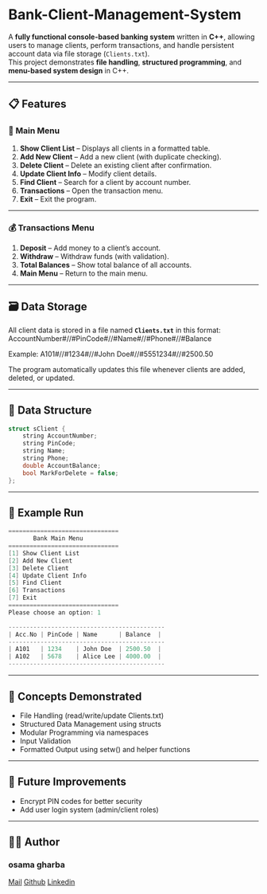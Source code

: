 # Bank-Client-Management-System 
A **fully functional console-based banking system** written in **C++**, allowing users to manage clients, perform transactions, and handle persistent account data via file storage (`Clients.txt`).  
This project demonstrates **file handling**, **structured programming**, and **menu-based system design** in C++.

---

## 📋 Features

### 🧾 Main Menu
1. **Show Client List** – Displays all clients in a formatted table.  
2. **Add New Client** – Add a new client (with duplicate checking).  
3. **Delete Client** – Delete an existing client after confirmation.  
4. **Update Client Info** – Modify client details.  
5. **Find Client** – Search for a client by account number.  
6. **Transactions** – Open the transaction menu.  
7. **Exit** – Exit the program.

---

### 💰 Transactions Menu
1. **Deposit** – Add money to a client’s account.  
2. **Withdraw** – Withdraw funds (with validation).  
3. **Total Balances** – Show total balance of all accounts.  
4. **Main Menu** – Return to the main menu.

---

## 🗃️ Data Storage

All client data is stored in a file named **`Clients.txt`** in this format:
AccountNumber#//#PinCode#//#Name#//#Phone#//#Balance


Example:
A101#//#1234#//#John Doe#//#5551234#//#2500.50


The program automatically updates this file whenever clients are added, deleted, or updated.

---

## 🧱 Data Structure

```cpp
struct sClient {
    string AccountNumber;
    string PinCode;
    string Name;
    string Phone;
    double AccountBalance;
    bool MarkForDelete = false;
};
```
---

## 🧮 Example Run
```cpp
===============================
       Bank Main Menu
===============================
[1] Show Client List
[2] Add New Client
[3] Delete Client
[4] Update Client Info
[5] Find Client
[6] Transactions
[7] Exit
===============================
Please choose an option: 1
```
```cpp
--------------------------------------------
| Acc.No | PinCode | Name      | Balance  |
--------------------------------------------
| A101   | 1234    | John Doe  | 2500.50  |
| A102   | 5678    | Alice Lee | 4000.00  |
--------------------------------------------
```

---

## 🧠 Concepts Demonstrated
* File Handling (read/write/update Clients.txt)
* Structured Data Management using structs
* Modular Programming via namespaces
* Input Validation
* Formatted Output using setw() and helper functions

---

## 🧰 Future Improvements
* Encrypt PIN codes for better security
* Add user login system (admin/client roles)

---

## 🧑‍💻 Author
### osama gharba
[Mail](osamagharba608@gmail.com)
[Github](https://github.com/Osamagharba)
[Linkedin](https://www.linkedin.com/in/osama-gharba/)
